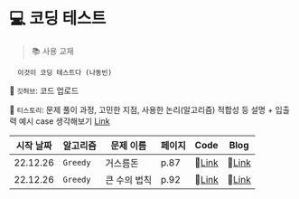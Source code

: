 # 💻 코딩 테스트

> 📚 사용 교재

      이것이 코딩 테스트다 (나동빈)

📌 `깃허브`: 코드 업로드

📌 `티스토리`: 문제 풀이 과정, 고민한 지점, 사용한 논리(알고리즘) 적합성 등 설명 + 입출력 예시 case 생각해보기 [Link](https://n-o-t-e-p-a-d.tistory.com/category/%EA%B3%B5%EB%B6%80/%EC%BD%94%EB%94%A9%ED%85%8C%EC%8A%A4%ED%8A%B8)

| 시작 날짜| 알고리즘| 문제 이름            | 페이지             | Code | Blog |
| ------ | -------- | -----------------------| -----------------------|---------------| -------------|
| 22.12.26 | `Greedy` | 거스름돈                |p.87                 | 🔗[Link](https://github.com/Chaewony/CodingTest/blob/main/Greedy/%EA%B1%B0%EC%8A%A4%EB%A6%84%EB%8F%88.cpp) | 🔗[Link](https://n-o-t-e-p-a-d.tistory.com/5)|
| 22.12.26 | `Greedy` | 큰 수의 법칙            |p.92                 | 🔗[Link](https://github.com/Chaewony/CodingTest/blob/main/Greedy/%ED%81%B0%20%EC%88%98%EC%9D%98%20%EB%B2%95%EC%B9%99.cpp) | 🔗[Link](https://n-o-t-e-p-a-d.tistory.com/6)|
